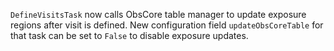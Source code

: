 `DefineVisitsTask` now calls ObsCore table manager to update exposure regions after visit is defined.
New configuration field `updateObsCoreTable` for that task can be set to `False` to disable exposure updates.
